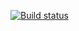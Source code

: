 [![Build status](https://build.appcenter.ms/v0.1/apps/cb43328b-62db-4e36-a8ad-028e98ab3dc9/branches/dev/badge)](https://appcenter.ms)
